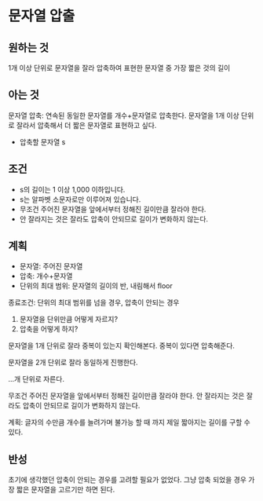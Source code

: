 # 문자열 압출

## 원하는 것

1개 이상 단위로 문자열을 잘라 압축하여 표현한 문자열 중 가장 짧은 것의 길이

## 아는 것

문자열 압축: 연속된 동일한 문자열를 개수+문자열로 압축한다.
문자열을 1개 이상 단위로 잘라서 압축해서 더 짧은 문자열로 표현하고 싶다.

- 압축할 문자열 s

## 조건

- s의 길이는 1 이상 1,000 이하입니다.
- s는 알파벳 소문자로만 이루어져 있습니다.
- 무조건 주어진 문자열을 앞에서부터 정해진 길이만큼 잘라야 한다.
- 안 잘라지는 것은 잘라도 압축이 안되므로 길이가 변화하지 않는다.

## 계획

- 문자열: 주어진 문자열
- 압축: 개수+문자열
- 단위의 최대 범위: 문자열의 길이의 반, 내림해서 floor  

종료조건: 단위의 최대 범위를 넘을 경우, 압축이 안되는 경우

1. 문자열을 단위만큼 어떻게 자르지?
2. 압축을 어떻게 하지?

문자열을 1개 단위로 잘라 중복이 있는지 확인해본다. 중복이 있다면 압축해준다.

문자열을 2개 단위로 잘라 동일하게 진행한다.

...개 단위로 자른다.

무조건 주어진 문자열을 앞에서부터 정해진 길이만큼 잘라야 한다.
안 잘라지는 것은 잘라도 압축이 안되므로 길이가 변화하지 않는다.

계획: 글자의 수만큼 개수를 늘려가며 불가능 할 때 까지 제일 짧아지는 길이를 구할 수 있다.

## 반성

초기에 생각했던 압축이 안되는 경우를 고려할 필요가 없었다.
그냥 압축 되었을 경우 가장 짧은 문자열을 고르기만 하면 된다.
